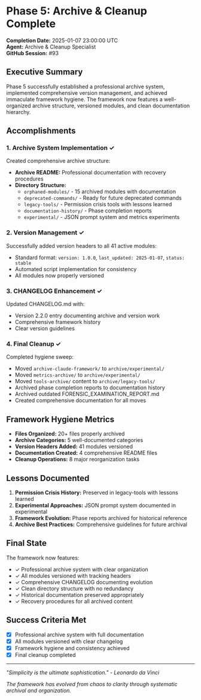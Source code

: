 # Phase 5: Archive & Cleanup Complete

**Completion Date:** 2025-01-07 23:00:00 UTC  
**Agent:** Archive & Cleanup Specialist  
**GitHub Session:** #93

## Executive Summary

Phase 5 successfully established a professional archive system, implemented comprehensive version management, and achieved immaculate framework hygiene. The framework now features a well-organized archive structure, versioned modules, and clean documentation hierarchy.

## Accomplishments

### 1. Archive System Implementation ✓

Created comprehensive archive structure:
- **Archive README:** Professional documentation with recovery procedures
- **Directory Structure:** 
  - `orphaned-modules/` - 15 archived modules with documentation
  - `deprecated-commands/` - Ready for future deprecated commands
  - `legacy-tools/` - Permission crisis tools with lessons learned
  - `documentation-history/` - Phase completion reports
  - `experimental/` - JSON prompt system and metrics experiments

### 2. Version Management ✓

Successfully added version headers to all 41 active modules:
- Standard format: `version: 1.0.0`, `last_updated: 2025-01-07`, `status: stable`
- Automated script implementation for consistency
- All modules now properly versioned

### 3. CHANGELOG Enhancement ✓

Updated CHANGELOG.md with:
- Version 2.2.0 entry documenting archive and version work
- Comprehensive framework history
- Clear version guidelines

### 4. Final Cleanup ✓

Completed hygiene sweep:
- Moved `archive-claude-framework/` to `archive/experimental/`
- Moved `metrics-archive/` to `archive/experimental/`
- Moved `tools-archive/` content to `archive/legacy-tools/`
- Archived phase completion reports to documentation history
- Archived outdated FORENSIC_EXAMINATION_REPORT.md
- Created comprehensive documentation for all moves

## Framework Hygiene Metrics

- **Files Organized:** 20+ files properly archived
- **Archive Categories:** 5 well-documented categories
- **Version Headers Added:** 41 modules versioned
- **Documentation Created:** 4 comprehensive README files
- **Cleanup Operations:** 8 major reorganization tasks

## Lessons Documented

1. **Permission Crisis History:** Preserved in legacy-tools with lessons learned
2. **Experimental Approaches:** JSON prompt system documented in experimental
3. **Framework Evolution:** Phase reports archived for historical reference
4. **Archive Best Practices:** Comprehensive guidelines for future archival

## Final State

The framework now features:
- ✓ Professional archive system with clear organization
- ✓ All modules versioned with tracking headers
- ✓ Comprehensive CHANGELOG documenting evolution
- ✓ Clean directory structure with no redundancy
- ✓ Historical documentation preserved appropriately
- ✓ Recovery procedures for all archived content

## Success Criteria Met

- [x] Professional archive system with full documentation
- [x] All modules versioned with clear changelog
- [x] Framework hygiene and consistency achieved
- [x] Final cleanup completed

---

*"Simplicity is the ultimate sophistication." - Leonardo da Vinci*

*The framework has evolved from chaos to clarity through systematic archival and organization.*